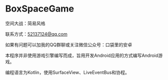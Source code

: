 # BoxSpaceGame
空间大战：简易风格

联系方式：52137124@qq.com

如果有问题可以加我的QQ群聊或关注微信公众号：口袋里的安卓

本程序并非使用游戏引擎编写而成，旨用开发Android应用的方式编写Android游戏。

编程语言为Kotlin，使用SurfaceView、LiveEventBus和协程。

